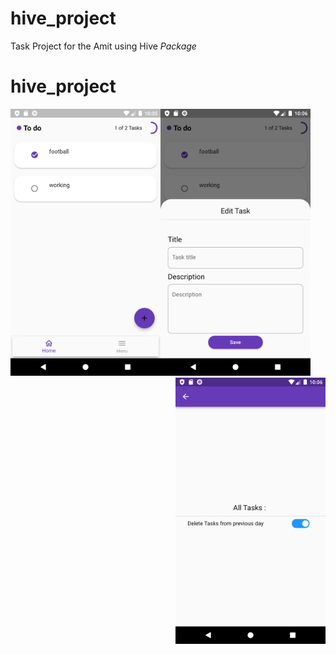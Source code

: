 # hive_project

Task Project for the Amit using Hive *Package*   

# hive_project
<img style="float: left;" src= "https://raw.githubusercontent.com/NovairMikhail14/hive_project/master/asset_markdown/HomePage.png" width="240">
<img style="float: center;" src= "https://raw.githubusercontent.com/NovairMikhail14/hive_project/master/asset_markdown/Edit.png" width="240">
<img style="float: right;" src= "https://raw.githubusercontent.com/NovairMikhail14/hive_project/master/asset_markdown/Sitting.png" width="240">
